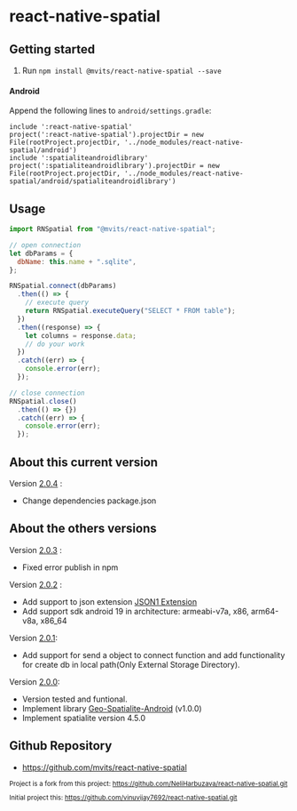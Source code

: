 # react-native-spatial

## Getting started

1. Run `npm install @mvits/react-native-spatial --save`

#### Android

Append the following lines to `android/settings.gradle`:

```
include ':react-native-spatial'
project(':react-native-spatial').projectDir = new File(rootProject.projectDir, '../node_modules/react-native-spatial/android')
include ':spatialiteandroidlibrary'
project(':spatialiteandroidlibrary').projectDir = new File(rootProject.projectDir, '../node_modules/react-native-spatial/android/spatialiteandroidlibrary')
```

## Usage

```javascript
import RNSpatial from "@mvits/react-native-spatial";

// open connection
let dbParams = {
  dbName: this.name + ".sqlite",
};

RNSpatial.connect(dbParams)
  .then(() => {
    // execute query
    return RNSpatial.executeQuery("SELECT * FROM table");
  })
  .then((response) => {
    let columns = response.data;
    // do your work
  })
  .catch((err) => {
    console.error(err);
  });

// close connection
RNSpatial.close()
  .then(() => {})
  .catch((err) => {
    console.error(err);
  });
```

## About this current version

Version [2.0.4](https://github.com/mvits/react-native-spatial/releases/tag/v2.0.4) :

- Change dependencies package.json

## About the others versions

Version [2.0.3](https://github.com/mvits/react-native-spatial/releases/tag/v2.0.3) :

- Fixed error publish in npm

Version [2.0.2](https://github.com/mvits/react-native-spatial/releases/tag/v2.0.2) :

- Add support to json extension [JSON1 Extension](https://www.sqlite.org/json1.html)
- Add support sdk android 19 in architecture: armeabi-v7a, x86, arm64-v8a, x86_64

Version [2.0.1](https://github.com/mvits/react-native-spatial/releases/tag/v2.0.1):

- Add support for send a object to connect function and add functionality for create db in local path(Only External Storage Directory).

Version [2.0.0](https://github.com/mvits/react-native-spatial/releases/tag/v2.0.0):

- Version tested and funtional.
- Implement library [Geo-Spatialite-Android](https://github.com/mvits/Geo-Spatialite-Android/releases/tag/v1.0.0) (v1.0.0)
- Implement spatialite version 4.5.0

## Github Repository

- https://github.com/mvits/react-native-spatial

<sub>

Project is a fork from this project:
https://github.com/NeliHarbuzava/react-native-spatial.git

Initial project this:
https://github.com/vinuvijay7692/react-native-spatial.git
</sup>
